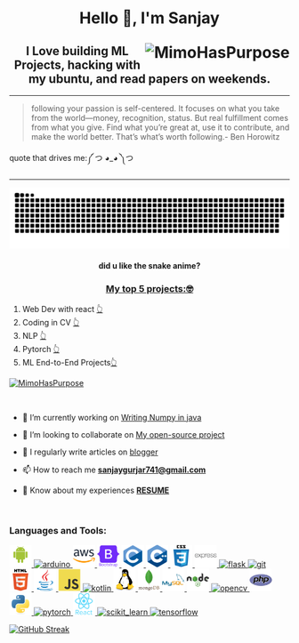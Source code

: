 <h1 align="center">Hello 👋, I'm Sanjay <p align="left"> <img src="https://komarev.com/ghpvc/?username=MimoHasPurpose&label=Profile%20views&color=0e75b6&style=flat" alt="MimoHasPurpose" align="right" /> </p></h1>

<h2 align="center"> I Love building ML Projects, hacking with my ubuntu, and read papers on weekends.</h2>

___

<blockquote><italic>following your passion is self-centered. It focuses on what you take from the world—money, recognition, status. But real fulfillment comes from what you give. Find what you’re great at, use it to contribute, and make the world better. That’s what’s worth following.- <bold>Ben Horowitz</italic></bold>
</blockquote>
<italic><underline>quote that drives me:༼ つ ◕_◕ ༽つ</underline></italic>

___

<picture>
  <source media="(prefers-color-scheme: dark)" srcset="https://raw.githubusercontent.com/MimoHasPurpose/MimoHasPurpose/output/github-snake-dark.svg" />
  <source media="(prefers-color-scheme: light)" srcset="https://raw.githubusercontent.com/MimoHasPurpose/MimoHasPurpose/output/github-snake.svg" />
  <img alt="github-snake" src="https://raw.githubusercontent.com/MimoHasPurpose/MimoHasPurpose/output/github-snake.svg" />
</picture>
<h4 align="center"> did u like the snake anime?</h4>



<h3 align="center"><ins>My top 5 projects:🤓</ins></h3>

1. Web Dev with react [👆](https://github.com/MimoHasPurpose/Web-Dev-React-Continued)<br>
2. Coding in CV [👆](https://github.com/MimoHasPurpose/codingINCV)<br>
3. NLP [👆](https://github.com/MimoHasPurpose/NaturalLangaugeProcessing-Internshala)<br>
4. Pytorch [👆](https://github.com/MimoHasPurpose/pytorch)
5. ML End-to-End Projects[👆](https://github.com/aiAtYourService/MLProjects)






<p align="left"> <a href="https://github.com/ryo-ma/github-profile-trophy"><img src="https://github-profile-trophy.vercel.app/?username=MimoHasPurpose" alt="MimoHasPurpose" /></a> </p>

<p align="left"> <a href="https://twitter.com/" target="blank"><img src="https://img.shields.io/twitter/follow/?logo=twitter&style=for-the-badge" alt="" /></a> </p>






- 🔭 I’m currently working on [Writing Numpy in java](https://github.com/MimoHasPurpose/JavaProjects)

- 👯 I’m looking to collaborate on [My open-source project](https://github.com/MimoHasPurpose/JavaProjects)

- 📝 I regularly write articles on [blogger](https://lryicsoflife.blogspot.com/)


- 📫 How to reach me **sanjaygurjar741@gmail.com**

- 📄 Know about my experiences [**RESUME**](https://docs.google.com/document/d/1cQE5IAtot-5I48RaXzjkgQCx6We3E3JF_KXvgBWjdFY/edit?tab=t.0)

<br>


<h3 align="left">Languages and Tools:</h3>
<p align="left"> <a href="https://developer.android.com" target="_blank" rel="noreferrer"> <img src="https://raw.githubusercontent.com/devicons/devicon/master/icons/android/android-original-wordmark.svg" alt="android" width="40" height="40"/> </a> <a href="https://www.arduino.cc/" target="_blank" rel="noreferrer"> <img src="https://cdn.worldvectorlogo.com/logos/arduino-1.svg" alt="arduino" width="40" height="40"/> </a> <a href="https://aws.amazon.com" target="_blank" rel="noreferrer"> <img src="https://raw.githubusercontent.com/devicons/devicon/master/icons/amazonwebservices/amazonwebservices-original-wordmark.svg" alt="aws" width="40" height="40"/> </a> <a href="https://getbootstrap.com" target="_blank" rel="noreferrer"> <img src="https://raw.githubusercontent.com/devicons/devicon/master/icons/bootstrap/bootstrap-plain-wordmark.svg" alt="bootstrap" width="40" height="40"/> </a> <a href="https://www.cprogramming.com/" target="_blank" rel="noreferrer"> <img src="https://raw.githubusercontent.com/devicons/devicon/master/icons/c/c-original.svg" alt="c" width="40" height="40"/> </a> <a href="https://www.w3schools.com/cpp/" target="_blank" rel="noreferrer"> <img src="https://raw.githubusercontent.com/devicons/devicon/master/icons/cplusplus/cplusplus-original.svg" alt="cplusplus" width="40" height="40"/> </a> <a href="https://www.w3schools.com/css/" target="_blank" rel="noreferrer"> <img src="https://raw.githubusercontent.com/devicons/devicon/master/icons/css3/css3-original-wordmark.svg" alt="css3" width="40" height="40"/> </a> <a href="https://expressjs.com" target="_blank" rel="noreferrer"> <img src="https://raw.githubusercontent.com/devicons/devicon/master/icons/express/express-original-wordmark.svg" alt="express" width="40" height="40"/> </a> <a href="https://flask.palletsprojects.com/" target="_blank" rel="noreferrer"> <img src="https://www.vectorlogo.zone/logos/pocoo_flask/pocoo_flask-icon.svg" alt="flask" width="40" height="40"/> </a> <a href="https://git-scm.com/" target="_blank" rel="noreferrer"> <img src="https://www.vectorlogo.zone/logos/git-scm/git-scm-icon.svg" alt="git" width="40" height="40"/> </a> <a href="https://www.w3.org/html/" target="_blank" rel="noreferrer"> <img src="https://raw.githubusercontent.com/devicons/devicon/master/icons/html5/html5-original-wordmark.svg" alt="html5" width="40" height="40"/> </a> <a href="https://www.java.com" target="_blank" rel="noreferrer"> <img src="https://raw.githubusercontent.com/devicons/devicon/master/icons/java/java-original.svg" alt="java" width="40" height="40"/> </a> <a href="https://developer.mozilla.org/en-US/docs/Web/JavaScript" target="_blank" rel="noreferrer"> <img src="https://raw.githubusercontent.com/devicons/devicon/master/icons/javascript/javascript-original.svg" alt="javascript" width="40" height="40"/> </a> <a href="https://kotlinlang.org" target="_blank" rel="noreferrer"> <img src="https://www.vectorlogo.zone/logos/kotlinlang/kotlinlang-icon.svg" alt="kotlin" width="40" height="40"/> </a> <a href="https://www.linux.org/" target="_blank" rel="noreferrer"> <img src="https://raw.githubusercontent.com/devicons/devicon/master/icons/linux/linux-original.svg" alt="linux" width="40" height="40"/> </a> <a href="https://www.mongodb.com/" target="_blank" rel="noreferrer"> <img src="https://raw.githubusercontent.com/devicons/devicon/master/icons/mongodb/mongodb-original-wordmark.svg" alt="mongodb" width="40" height="40"/> </a> <a href="https://www.mysql.com/" target="_blank" rel="noreferrer"> <img src="https://raw.githubusercontent.com/devicons/devicon/master/icons/mysql/mysql-original-wordmark.svg" alt="mysql" width="40" height="40"/> </a> <a href="https://nodejs.org" target="_blank" rel="noreferrer"> <img src="https://raw.githubusercontent.com/devicons/devicon/master/icons/nodejs/nodejs-original-wordmark.svg" alt="nodejs" width="40" height="40"/> </a> <a href="https://opencv.org/" target="_blank" rel="noreferrer"> <img src="https://www.vectorlogo.zone/logos/opencv/opencv-icon.svg" alt="opencv" width="40" height="40"/> </a> <a href="https://www.php.net" target="_blank" rel="noreferrer"> <img src="https://raw.githubusercontent.com/devicons/devicon/master/icons/php/php-original.svg" alt="php" width="40" height="40"/> </a> <a href="https://www.python.org" target="_blank" rel="noreferrer"> <img src="https://raw.githubusercontent.com/devicons/devicon/master/icons/python/python-original.svg" alt="python" width="40" height="40"/> </a> <a href="https://pytorch.org/" target="_blank" rel="noreferrer"> <img src="https://www.vectorlogo.zone/logos/pytorch/pytorch-icon.svg" alt="pytorch" width="40" height="40"/> </a> <a href="https://reactjs.org/" target="_blank" rel="noreferrer"> <img src="https://raw.githubusercontent.com/devicons/devicon/master/icons/react/react-original-wordmark.svg" alt="react" width="40" height="40"/> </a> <a href="https://scikit-learn.org/" target="_blank" rel="noreferrer"> <img src="https://upload.wikimedia.org/wikipedia/commons/0/05/Scikit_learn_logo_small.svg" alt="scikit_learn" width="40" height="40"/> </a> <a href="https://www.tensorflow.org" target="_blank" rel="noreferrer"> <img src="https://www.vectorlogo.zone/logos/tensorflow/tensorflow-icon.svg" alt="tensorflow" width="40" height="40"/> </a> </p>


[![GitHub Streak](https://github-readme-streak-stats.herokuapp.com?user=MimoWithHope&theme=vue-dark&border_radius=6.1)](https://git.io/streak-stats)



